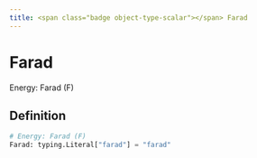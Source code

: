 ```yaml
---
title: <span class="badge object-type-scalar"></span> Farad
---
```

# <span class="badge object-type-scalar"></span> Farad

Energy: Farad (F)

## Definition

```python
# Energy: Farad (F)
Farad: typing.Literal["farad"] = "farad"
```
